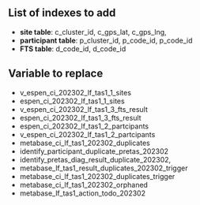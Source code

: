 ## List of indexes to add

- **site table**: c_cluster_id, c_gps_lat, c_gps_lng,
- **participant table**: p_cluster_id, p_code_id, p_code_id
- **FTS table**: d_code_id, d_code_id

## Variable to replace

- v_espen_ci_202302_lf_tas1_1_sites
- espen_ci_202302_lf_tas1_1_sites
- v_espen_ci_202302_lf_tas1_3_fts_result
- espen_ci_202302_lf_tas1_3_fts_result
- espen_ci_202302_lf_tas1_2_partcipants
- v_espen_ci_202302_lf_tas1_2_partcipants
- metabase_ci_lf_tas1_202302_duplicates
- identify_participant_duplicate_pretas_202302
- identify_pretas_diag_result_duplicate_202302,
- metabase_lf_tas1_result_duplicates_202302_trigger
- metabase_ci_lf_tas1_202302_duplicates_trigger
- metabase_ci_lf_tas1_202302_orphaned
- metabase_lf_tas1_action_todo_202302
